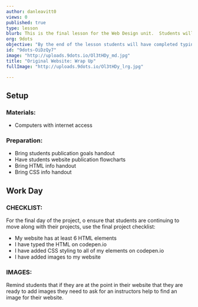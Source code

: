 ```yaml
---
author: danleavitt0
views: 0
published: true
type: lesson
blurb: This is the final lesson for the Web Design unit.  Students will wrap up their work on the website and share them with the class.
org: 9dots
objective: "By the end of the lesson students will have completed typing out all of their HTML on codepen.io, styling all of the elements on their site, and adding images to their website."
id: "9dots-OiDzQy7"
image: "http://uploads.9dots.io/Ol3tHDy_md.jpg"
title: "Original Website: Wrap Up"
fullImage: "http://uploads.9dots.io/Ol3tHDy_lrg.jpg"

---
```


## Setup

### Materials:
- Computers with internet access

### Preparation:
- Bring students publication goals handout
- Have students website publication flowcharts
- Bring HTML info handout
- Bring CSS info handout

## Work Day

### CHECKLIST:

For the final day of the project, o ensure that students are continuing to move along with their projects, use the final project checklist:

- My website has at least 6 HTML elements
- I have typed the HTML on codepen.io
- I have added CSS styling to all of my elements on codepen.io
- I have added images to my website

### IMAGES:
Remind students that if they are at the point in their website that they are ready to add images they need to ask for an instructors help to find an image for their website.
